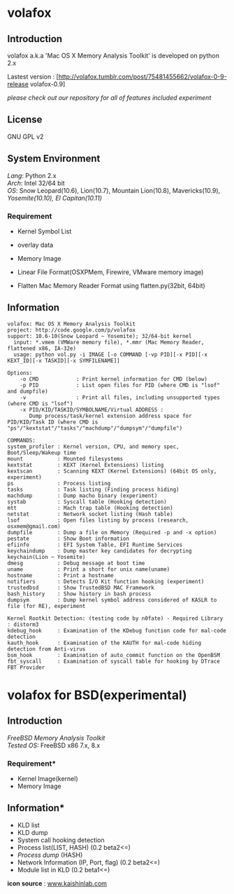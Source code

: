 # volafox
## Introduction
volafox a.k.a 'Mac OS X Memory Analysis Toolkit' is developed on python 2.x

Lastest version : [http://volafox.tumblr.com/post/75481455662/volafox-0-9-release volafox-0.9]

*_please check out our repository for all of features included experiment_*

## License
GNU GPL v2

## System Environment
*Lang*: Python 2.x <br>
*Arch*: Intel 32/64 bit<br>
*OS*: Snow Leopard(10.6), Lion(10.7), Mountain Lion(10.8), Mavericks(10.9), *Yosemite(10.10), El Capitan(10.11)*<br>

### Requirement
* Kernel Symbol List
 * overlay data

* Memory Image
 * Linear File Format(OSXPMem, Firewire, VMware memory image)
 * Flatten Mac Memory Reader Format using flatten.py(32bit, 64bit)

## Information
    volafox: Mac OS X Memory Analysis Toolkit
    project: http://code.google.com/p/volafox
    support: 10.6-10(Snow Leopard ~ Yosemite); 32/64-bit kernel
      input: *.vmem (VMWare memory file), *.mmr (Mac Memory Reader, flattened x86, IA-32e)
      usage: python vol.py -i IMAGE [-o COMMAND [-vp PID][-x PID][-x KEXT_ID][-x TASKID][-x SYMFILENAME]]
    
    Options:
        -o CMD            : Print kernel information for CMD (below)
        -p PID            : List open files for PID (where CMD is "lsof" and dumpfile)
        -v                : Print all files, including unsupported types (where CMD is "lsof")
        -x PID/KID/TASKID/SYMBOLNAME/Virtual ADDRESS :
           Dump process/task/kernel extension address space for PID/KID/Task ID (where CMD is "ps"/"kextstat"/"tasks"/"machdump"/"dumpsym"/"dumpfile")
    
    COMMANDS:
    system_profiler : Kernel version, CPU, and memory spec, Boot/Sleep/Wakeup time
    mount           : Mounted filesystems
    kextstat        : KEXT (Kernel Extensions) listing
    kextscan        : Scanning KEXT (Kernel Extensions) (64bit OS only, experiment)
    ps              : Process listing
    tasks           : Task listing (Finding process hiding)
    machdump        : Dump macho binary (experiment)
    systab          : Syscall table (Hooking detection)
    mtt             : Mach trap table (Hooking detection)
    netstat         : Network socket listing (Hash table)
    lsof            : Open files listing by process (research, osxmem@gmail.com)
    dumpfile        : Dump a file on Memory (Required -p and -x option)
    pestate         : Show Boot information
    efiinfo         : EFI System Table, EFI Runtime Services
    keychaindump    : Dump master key candidates for decrypting keychain(Lion ~ Yosemite)
    dmesg           : Debug message at boot time
    uname           : Print a short for unix name(uname)
    hostname        : Print a hostname
    notifiers       : Detects I/O Kit function hooking (experiment)
    trustedbsd      : Show TrustedBSD MAC Framework
    bash_history    : Show history in bash process
    dumpsym         : Dump kernel symbol address considered of KASLR to file (for RE), experiment
    
    Kernel Rootkit Detection: (testing code by n0fate) - Required Library : distorm3
    kdebug_hook     : Examination of the KDebug function code for mal-code detection
    kauth_hook      : Examination of the KAUTH for mal-code hiding detection from Anti-virus
    bsm_hook        : Examination of auto_commit function on the OpenBSM
    fbt_syscall     : Examination of syscall table for hooking by DTrace FBT Provider



# volafox for BSD(experimental)
## Introduction
*FreeBSD Memory Analysis Toolkit*<br>
*Tested OS:* FreeBSD x86 7.x, 8.x<br>

### Requirement*
* Kernel Image(kernel)
* Memory Image

## Information*
* KLD list
* KLD dump
* System call hooking detection
* Process list(LIST, HASH) (0.2 beta2<=)
* *Process dump* (HASH)
* Network Information (IP, Port, flag) (0.2 beta2<=)
* Module list in KLD (0.2 beta1<=)<br>


<b>icon source</b> : www.kaishinlab.com
